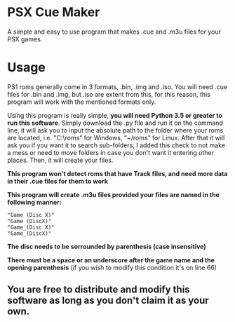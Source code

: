 # PSX Cue Maker
A simple and easy to use program that makes .cue and .m3u files for your PSX games.

# Usage
PS1 roms generally come in 3 formats, .bin, .img and .iso. You will need .cue files for .bin and .img, but .iso are extent from this, for this reason, this program will work with the mentioned formats only.

Using this program is really simple, **you will need Python 3.5 or greater to run this software**. Simply download the .py file and run it on the command line, it will ask you to input the absolute path to the folder where your roms are located, i.e. "C:\roms" for Windows, "~/roms" for Linux. After that it will ask you if you want it to search sub-folders, I added this check to not make a mess or need to move folders in case you don't want it entering other places. Then, it will create your files.

**This program won't detect roms that have Track files, and need more data in their .cue files for them to work**

**This program will create .m3u files provided your files are named in the following manner:**

```
"Game (Disc X)"
"Game (DiscX)"
"Game_(Disc X)"
"Game_(DiscX)"
```
 **The disc needs to be sorrounded by parenthesis (case insensitive)**
 
 **There must be a space or an underscore after the game name and the opening parenthesis** (if you wish to modify this condition it's on line 66)
 
 ## You are free to distribute and modify this software as long as you don't claim it as your own.
